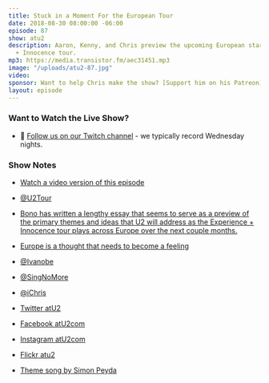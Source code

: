 ```yaml
---
title: Stuck in a Moment For the European Tour
date: 2018-08-30 08:00:00 -06:00
episode: 87
show: atu2
description: Aaron, Kenny, and Chris preview the upcoming European start of the Experience
  + Innocence tour.
mp3: https://media.transistor.fm/aec31451.mp3
image: "/uploads/atu2-87.jpg"
video: 
sponsor: Want to help Chris make the show? [Support him on his Patreon](https://www.patreon.com/ichris)
layout: episode
---
```


### Want to Watch the Live Show?

* 💙 [Follow us on our Twitch channel](https://www.twitch.tv/gsfm) - we typically record Wednesday nights.

### Show Notes

* [Watch a video version of this episode](https://www.youtube.com/watch?v=kE5f0a-IqeI)
* [@U2Tour](https://twitter.com/u2tour)
* [Bono has written a lengthy essay that seems to serve as a preview of the primary themes and ideas that U2 will address as the Experience + Innocence tour plays across Europe over the next couple months.](https://www.atu2.com/news/bono-during-the-show-were-going-to-wave-a-big-bright-blue-eu-flag.html)
* [Europe is a thought that needs to become a feeling](http://www.faz.net/aktuell/politik/ausland/u2-singer-bono-europe-is-a-thought-that-needs-to-become-a-feeling-15758113.html)
* [@Ivanobe](https://twitter.com/ivanobe)
* [@SingNoMore](https://twitter.com/singnomore)
* [@iChris](https://twitter.com/ichris)

* [Twitter atU2](https://twitter.com/atu2)
* [Facebook atU2com](https://www.facebook.com/atu2com)
* [Instagram atU2com](https://www.instagram.com/atu2com/)
* [Flickr atu2](https://www.flickr.com/photos/atu2com/)
* [Theme song by Simon Peyda](https://simonpeyda.wordpress.com/2016/04/06/how-to-dismantle-a-sirens-song-the-making-of-a-podcast-theme/)
